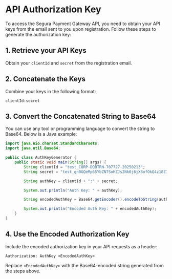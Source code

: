 # API Authorization Key

To access the Segura Payment Gateway API, you need to obtain your API keys from the email sent to you upon registration. Follow these steps to generate the authorization key:

## 1. Retrieve your API Keys
Obtain your `clientId` and `secret` from the registration email.

## 2. Concatenate the Keys
Combine your keys in the following format:

```
clientId:secret
```

## 3. Convert the Concatenated String to Base64
You can use any tool or programming language to convert the string to Base64. Below is a Java example:

```java
import java.nio.charset.StandardCharsets;
import java.util.Base64;

public class AuthKeyGenerator {
    public static void main(String[] args) {
        String clientId = "test_CORP-DQBTRN-707727-20250213";
        String secret = "test_gn0GQeMp65YbZN7SoHZJs2Nk0j6jX8ofOkQ4z18Z7zO2aAXhBf_|09951";

        String authKey = clientId + ":" + secret;

        System.out.println("Auth Key: " + authKey);

        String encodedAuthKey = Base64.getEncoder().encodeToString(authKey.getBytes(StandardCharsets.UTF_8));

        System.out.println("Encoded Auth Key: " + encodedAuthKey);
    }
}
```

## 4. Use the Encoded Authorization Key
Include the encoded authorization key in your API requests as a header:

```
Authorization: AuthKey <EncodedAuthKey>
```

Replace `<EncodedAuthKey>` with the Base64-encoded string generated from the steps above.